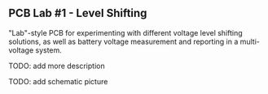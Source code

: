 ## PCB Lab #1 - Level Shifting

"Lab"-style PCB for experimenting with different voltage level shifting
solutions, as well as battery voltage measurement and reporting in a multi-voltage system.

TODO: add more description

TODO: add schematic picture
